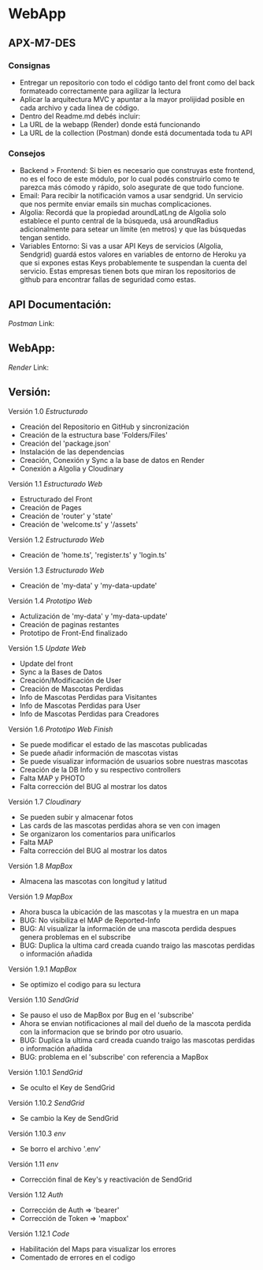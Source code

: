 # WebApp 
## APX-M7-DES

### Consignas
* Entregar un repositorio con todo el código tanto del front como del back formateado correctamente para agilizar la lectura
* Aplicar la arquitectura MVC y apuntar a la mayor prolijidad posible en cada archivo y cada línea de código.
* Dentro del Readme.md debés incluir:
* La URL de la webapp (Render) donde está funcionando
* La URL de la collection (Postman) donde está documentada toda tu API

### Consejos
* Backend > Frontend:
Si bien es necesario que construyas este frontend, no es el foco de este módulo, por lo cual podés construirlo como te parezca más cómodo y rápido, solo asegurate de que todo funcione.
* Email:
Para recibir la notificación vamos a usar sendgrid. Un servicio que nos permite enviar emails sin muchas complicaciones.
* Algolia:
Recordá que la propiedad aroundLatLng de Algolia solo establece el punto central de la búsqueda, usá aroundRadius adicionalmente para setear un límite (en metros) y que las búsquedas tengan sentido.
* Variables Entorno:
Si vas a usar API Keys de servicios (Algolia, Sendgrid) guardá estos valores en variables de entorno de Heroku ya que si expones estas Keys probablemente te suspendan la cuenta del servicio. Estas empresas tienen bots que miran los repositorios de github para encontrar fallas de seguridad como estas.

## API Documentación:
*Postman*
Link:

## WebApp:
*Render*
Link:

## Versión:

Versión 1.0
*Estructurado*
* Creación del Repositorio en GitHub y sincronización
* Creación de la estructura base 'Folders/Files'
* Creación del 'package.json'
* Instalación de las dependencias
* Creación, Conexión y Sync a la base de datos en Render
* Conexión a Algolia y Cloudinary

Versión 1.1
*Estructurado Web*
* Estructurado del Front 
* Creación de Pages
* Creación de 'router' y 'state'
* Creación de 'welcome.ts' y '/assets'

Versión 1.2
*Estructurado Web*
* Creación de 'home.ts', 'register.ts' y 'login.ts'

Versión 1.3
*Estructurado Web*
* Creación de 'my-data' y 'my-data-update'

Versión 1.4
*Prototipo Web*
* Actulización de 'my-data' y 'my-data-update'
* Creación de paginas restantes
* Prototipo de Front-End finalizado

Versión 1.5
*Update Web*
* Update del front
* Sync a la Bases de Datos
* Creación/Modificación de User
* Creación de Mascotas Perdidas
* Info de Mascotas Perdidas para Visitantes
* Info de Mascotas Perdidas para User
* Info de Mascotas Perdidas para Creadores

Versión 1.6
*Prototipo Web Finish*
* Se puede modificar el estado de las mascotas publicadas
* Se puede añadir información de mascotas vistas
* Se puede visualizar información de usuarios sobre nuestras mascotas
* Creación de la DB Info y su respectivo controllers
* Falta MAP y PHOTO
* Falta corrección del BUG al mostrar los datos

Versión 1.7
*Cloudinary*
* Se pueden subir y almacenar fotos
* Las cards de las mascotas perdidas ahora se ven con imagen
* Se organizaron los comentarios para unificarlos
* Falta MAP
* Falta corrección del BUG al mostrar los datos

Versión 1.8
*MapBox*
* Almacena las mascotas con longitud y latitud

Versión 1.9
*MapBox*
* Ahora busca la ubicación de las mascotas y la muestra en un mapa
* BUG: No visibiliza el MAP de Reported-Info
* BUG: Al visualizar la información de una mascota perdida despues genera problemas en el subscribe
* BUG: Duplica la ultima card creada cuando traigo las mascotas perdidas o información añadida

Versión 1.9.1
*MapBox*
* Se optimizo el codigo para su lectura

Versión 1.10
*SendGrid*
* Se pauso el uso de MapBox por Bug en el 'subscribe'
* Ahora se envian notificaciones al mail del dueño de la mascota perdida con la informacion que se brindo por otro usuario.
* BUG: Duplica la ultima card creada cuando traigo las mascotas perdidas o información añadida
* BUG: problema en el 'subscribe' con referencia a MapBox

Versión 1.10.1
*SendGrid*
* Se oculto el Key de SendGrid

Versión 1.10.2
*SendGrid*
* Se cambio la Key de SendGrid

Versión 1.10.3
*env*
* Se borro el archivo '.env'

Versión 1.11
*env*
* Corrección final de Key's y reactivación de SendGrid

Versión 1.12
*Auth*
* Corrección de Auth => 'bearer'
* Corrección de Token => 'mapbox'

Versión 1.12.1
*Code*
* Habilitación del Maps para visualizar los errores
* Comentado de errores en el codigo

